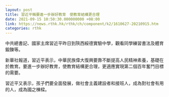 ```yaml
---
layout: post
title: 習近平稱要進一步辦好教育　使教育結構更合理
date: 2021-09-15 10:50:30.000000000 +08:00
link: https://news.rthk.hk/rthk/ch/component/k2/1610627-20210915.htm
categories: rthk
---
```


中共總書記、國家主席習近平昨日到陝西綏德實驗中學，觀看同學練習書法及體育鍛鍊等。

新華社報道，習近平表示，中華民族偉大復興要靠不斷提高人民精神素養，基礎在於教育。要進一步辦好教育，使教育結構更合理，更適應實現第二個百年奮鬥目標的需要。

習近平又表示，孩子們要全面發展，做社會主義建設者和接班人，成為對社會有用的人，成為國之棟樑。
